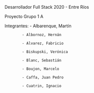 Desarrollador Full Stack 2020 - Entre Ríos

Proyecto Grupo 1 A

Integrantes:
            - Albarenque, Martín
            
            - Albornoz, Hernán
           
            - Alvarez, Fabricio
           
            - Biskupski, Verónica
           
            - Blanc, Sebastián
           
            - Boujon, Marcelo
           
            - Caffa, Juan Pedro
           
            - Cuatrin, Ignacio
